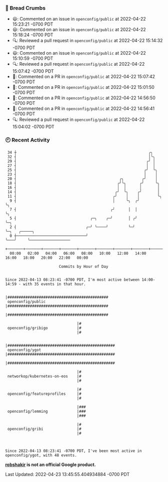 ### 🍞 Bread Crumbs

 * 😃: Commented on an issue in `openconfig/public` at 2022-04-22 15:23:21 -0700 PDT
 * 😃: Commented on an issue in `openconfig/public` at 2022-04-22 15:18:24 -0700 PDT
 * 🔍: Reviewed a pull request in  `openconfig/public` at 2022-04-22 15:14:32 -0700 PDT
 * 😃: Commented on an issue in `openconfig/public` at 2022-04-22 15:10:59 -0700 PDT
 * 🔍: Reviewed a pull request in  `openconfig/public` at 2022-04-22 15:07:42 -0700 PDT
 * 💬: Commented on a PR in  `openconfig/public` at 2022-04-22 15:07:42 -0700 PDT
 * 💬: Commented on a PR in  `openconfig/public` at 2022-04-22 15:01:50 -0700 PDT
 * 💬: Commented on a PR in  `openconfig/public` at 2022-04-22 14:56:50 -0700 PDT
 * 💬: Commented on a PR in  `openconfig/public` at 2022-04-22 14:56:41 -0700 PDT
 * 🔍: Reviewed a pull request in  `openconfig/public` at 2022-04-22 15:04:02 -0700 PDT

### 🕘 Recent Activity
```
 34 ┼                                                           ╭╮
 32 ┤                                                           │╰╮
 29 ┤                                                          ╭╯ │
 27 ┤                                                          │  │
 25 ┤                                                         ╭╯  ╰╮
 23 ┤                                                         │    │
 20 ┤                                              ╭╮        ╭╯    │
 18 ┤                                             ╭╯╰╮      ╭╯     ╰╮
 16 ┤                                             │  │      │       │
 14 ┤                                            ╭╯  ╰╮    ╭╯       │
 11 ┤                                           ╭╯    │    │        ╰╮
  9 ┤                                           │     ╰╮  ╭╯         ╰╮
  7 ┤                                          ╭╯      │  │           ╰╮
  5 ┤                                 ╭─╮    ╭─╯       │ ╭╯            ╰─╮
  2 ┤                               ╭─╯ ╰────╯         ╰─╯               ╰─╮   ╭─────╮
  0 ┼───────────────────────────────╯                                      ╰───╯     ╰──────────────────
    +───────+───────+───────+───────+───────+───────+───────+───────+───────+───────+───────+───────+────
  00:00   02:00   04:00   06:00   08:00   10:00   12:00   14:00   16:00   18:00   20:00   22:00   00:00   

						Commits by Hour of Day


Since 2022-04-13 08:23:41 -0700 PDT, I'm most active between 14:00-14:59 - with 35 events in that hour.

```



```
                                |#############################################
 openconfig/public              |#############################################
                                |#############################################

                                |#
 openconfig/gribigo             |#
                                |#

                                |################################################
 openconfig/ygot                |################################################
                                |################################################

                                |#
 networkop/kubernetes-on-eos    |#
                                |#

                                |#
 openconfig/featureprofiles     |#
                                |#

                                |###
 openconfig/lemming             |###
                                |###

                                |#
 openconfig/gribi               |#
                                |#



Since 2022-04-13 08:23:41 -0700 PDT, I've been most active in openconfig/ygot, with 48 events.

```
**[robshakir](mailto:robjs@google.com) is not an official Google product.**  


Last Updated: 2022-04-23 13:45:55.404934884 -0700 PDT
